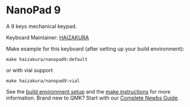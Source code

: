 # NanoPad 9

A 9 keys mechanical keypad.

Keyboard Maintainer: [HAIZAKURA](https://github.com/HAIZAKURA)

Make example for this keyboard (after setting up your build environment):

```
make haizakura/nanopad9:default
```

or with vial support

```
make haizakura/nanopad9:vial
```

See the [build environment setup](https://docs.qmk.fm/#/getting_started_build_tools) and the [make instructions](https://docs.qmk.fm/#/getting_started_make_guide) for more information. Brand new to QMK? Start with our [Complete Newbs Guide](https://docs.qmk.fm/#/newbs).
